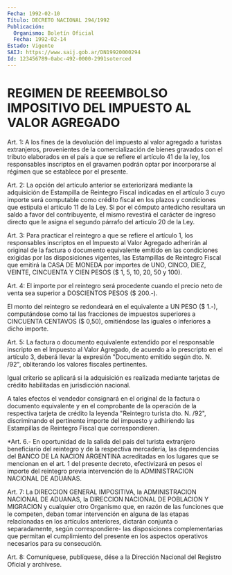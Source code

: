 ```yaml
---
Fecha: 1992-02-10
Título: DECRETO NACIONAL 294/1992
Publicación:
  Organismo: Boletín Oficial
  Fecha: 1992-02-14
Estado: Vigente
SAIJ: https://www.saij.gob.ar/DN19920000294
Id: 123456789-0abc-492-0000-2991soterced
---
```

# REGIMEN DE REEEMBOLSO IMPOSITIVO DEL IMPUESTO AL VALOR AGREGADO

<a id="1"></a>
Art.  1:  A  los  fines de la devolución del impuesto al valor agregado a turistas extranjeros, provenientes de la comercialización de bienes  gravados  con  el tributo elaborados en el país a que se refiere el artículo 41 de la ley, los responsables inscriptos en el gravamen podrán optar por incorporarse  al  régimen  que  se  establece  por    el  presente.

<a id="2"></a>
Art.  2:  La  opción  del  artículo  anterior se exteriorizará mediante   la  adquisición  de  Estampilla  de  Reintegro    Fiscal indicadas en  el  artículo  3  cuyo  importe  será  computable como crédito  fiscal  en  los  plazos  y  condiciones  que  estipula  el artículo  11  de  la Ley. Si por el cómputo antedicho resultara  un saldo a favor del contribuyente,  el mismo revestirá el carácter de ingreso directo que le asigna el segundo  párrafo  del  artículo 20 de la Ley.

<a id="3"></a>
Art.  3:  Para  practicar  el  reintegro  a  que se refiere el artículo  1,  los responsables inscriptos en el Impuesto  al  Valor Agregado  adherirán    al   original  de  la  factura  o  documento equivalente emitido en las condiciones exigidas por las disposiciones vigentes, las  Estampillas  de  Reintegro  Fiscal que emitirá  la  CASA  DE  MONEDA  por  importes  de  UNO, CINCO, DIEZ, VEINTE,  CINCUENTA  Y  CIEN  PESOS  ($  1,  5, 10, 20, 50  y  100).

<a id="4"></a>
Art.  4: El importe por el reintegro será procedente cuando el precio neto  de  venta  sea  superior a DOSCIENTOS PESOS ($ 200.-).

El monto del reintegro se redondeará  en  el equivalente a UN PESO ($  1.-),  computándose  como  tal  las  fracciones   de  impuestos superiores a CINCUENTA CENTAVOS ($ 0,50), omitiéndose  las  iguales o inferiores a dicho importe.

<a id="5"></a>
Art.  5:  La  factura o documento equivalente extendido por el responsable inscripto  en el Impuesto al Valor Agregado, de acuerdo a  lo  prescripto en el artículo  3,  deberá  llevar  la  expresión "Documento  emitido  según  dto.  N.  /92", obliterando los valores fiscales pertinentes.

Igual  criterio  se  aplicará  si  la  adquisición   es  realizada mediante tarjetas de crédito habilitadas en jurisdicción  nacional.

A  tales  efectos  el  vendedor  consignará  en  el  original de la factura  o  documento  equivalente  y  en  el  comprobante  de   la operación    de   la  respectiva  tarjeta  de  crédito  la  leyenda "Reintegro  turista  dto.  N.  /92",  discriminando  el  pertinente importe del impuesto  y  adhiriendo  las  Estampillas  de Reintegro Fiscal que correspondieren.

<a id="6"></a>
*Art.  6.-  En  oportunidad  de la salida del país del turista extranjero  beneficiario  del  reintegro    y    de  la  respectiva mercadería,  las  dependencias  del  BANCO  DE LA NACION  ARGENTINA acreditadas  en  los  lugares que se mencionan en  el  art.  1  del presente decreto, efectivizará  en  pesos  el importe del reintegro previa  intervención  de  la  ADMINISTRACION NACIONAL  DE  ADUANAS.

<a id="7"></a>
Art.  7:  La  DIRECCION  GENERAL IMPOSITIVA, la ADMINISTRACION NACIONAL  DE  ADUANAS,  la  DIRECCION    NACIONAL  DE  POBLACION  Y MIGRACION  y  cualquier  otro  Organismo  que,   en  razón  de  las funciones que le competen, deban tomar intervención  en  alguna  de las  etapas  relacionadas  en  los  artículos anteriores, dictarán conjunta o separadamente, según correspondiere-  las  disposiciones complementarias  que permitan el cumplimiento del presente  en  los aspectos operativos necesarios para su consecución.

<a id="8"></a>
Art.  8: Comuníquese, publíquese, dése a la Dirección Nacional del Registro Oficial y archívese.